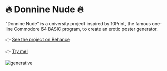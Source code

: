 # 🔥 Donnine Nude 🔥

"Donnine Nude" is a university project inspired by 10Print, the famous one-line Commodore 64 BASIC program, to create an erotic poster generator.


👉 [See the project on Behance]()



👉 [Try me!](https://preview.p5js.org/irene.crln/present/6XGi3ZwAJ)


![generative](https://user-images.githubusercontent.com/79697764/140769119-2f2041e4-7ac0-4b76-a4d6-baf8539b645c.jpg)
